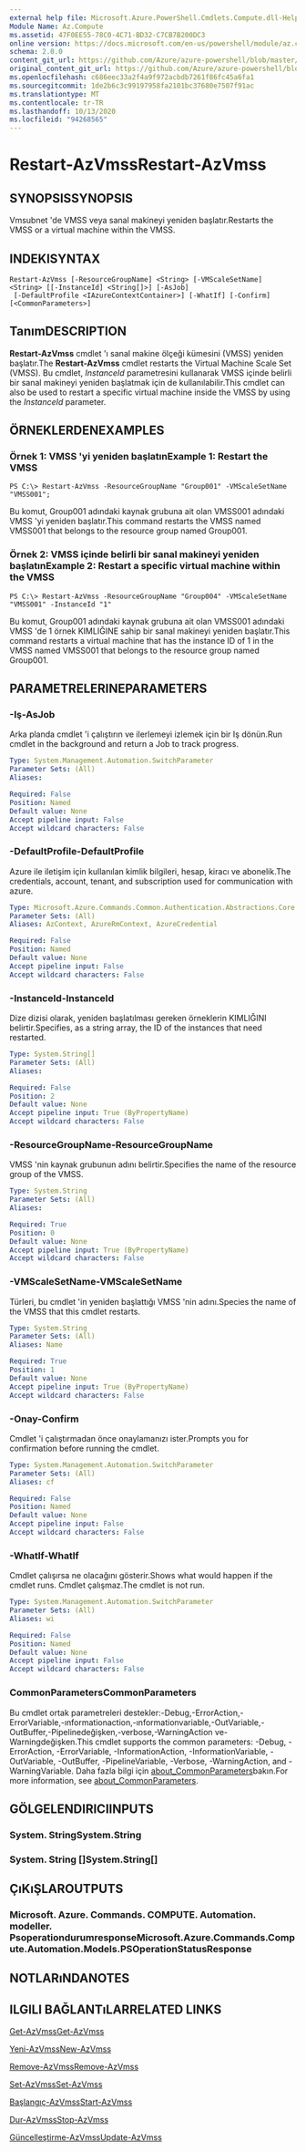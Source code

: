 ```yaml
---
external help file: Microsoft.Azure.PowerShell.Cmdlets.Compute.dll-Help.xml
Module Name: Az.Compute
ms.assetid: 47F0EE55-78C0-4C71-BD32-C7CB7B200DC3
online version: https://docs.microsoft.com/en-us/powershell/module/az.compute/restart-azvmss
schema: 2.0.0
content_git_url: https://github.com/Azure/azure-powershell/blob/master/src/Compute/Compute/help/Restart-AzVmss.md
original_content_git_url: https://github.com/Azure/azure-powershell/blob/master/src/Compute/Compute/help/Restart-AzVmss.md
ms.openlocfilehash: c686eec33a2f4a9f972acbdb7261f86fc45a6fa1
ms.sourcegitcommit: 1de2b6c3c99197958fa2101bc37680e7507f91ac
ms.translationtype: MT
ms.contentlocale: tr-TR
ms.lasthandoff: 10/13/2020
ms.locfileid: "94268565"
---
```

# <span data-ttu-id="fb23b-101">Restart-AzVmss</span><span class="sxs-lookup"><span data-stu-id="fb23b-101">Restart-AzVmss</span></span>

## <span data-ttu-id="fb23b-102">SYNOPSIS</span><span class="sxs-lookup"><span data-stu-id="fb23b-102">SYNOPSIS</span></span>
<span data-ttu-id="fb23b-103">Vmsubnet 'de VMSS veya sanal makineyi yeniden başlatır.</span><span class="sxs-lookup"><span data-stu-id="fb23b-103">Restarts the VMSS or a virtual machine within the VMSS.</span></span>

## <span data-ttu-id="fb23b-104">INDEKI</span><span class="sxs-lookup"><span data-stu-id="fb23b-104">SYNTAX</span></span>

```
Restart-AzVmss [-ResourceGroupName] <String> [-VMScaleSetName] <String> [[-InstanceId] <String[]>] [-AsJob]
 [-DefaultProfile <IAzureContextContainer>] [-WhatIf] [-Confirm] [<CommonParameters>]
```

## <span data-ttu-id="fb23b-105">Tanım</span><span class="sxs-lookup"><span data-stu-id="fb23b-105">DESCRIPTION</span></span>
<span data-ttu-id="fb23b-106">**Restart-AzVmss** cmdlet 'ı sanal makine ölçeği kümesini (VMSS) yeniden başlatır.</span><span class="sxs-lookup"><span data-stu-id="fb23b-106">The **Restart-AzVmss** cmdlet restarts the Virtual Machine Scale Set (VMSS).</span></span>
<span data-ttu-id="fb23b-107">Bu cmdlet, *InstanceId* parametresini kullanarak VMSS içinde belirli bir sanal makineyi yeniden başlatmak için de kullanılabilir.</span><span class="sxs-lookup"><span data-stu-id="fb23b-107">This cmdlet can also be used to restart a specific virtual machine inside the VMSS by using the *InstanceId* parameter.</span></span>

## <span data-ttu-id="fb23b-108">ÖRNEKLERDEN</span><span class="sxs-lookup"><span data-stu-id="fb23b-108">EXAMPLES</span></span>

### <span data-ttu-id="fb23b-109">Örnek 1: VMSS 'yi yeniden başlatın</span><span class="sxs-lookup"><span data-stu-id="fb23b-109">Example 1: Restart the VMSS</span></span>
```
PS C:\> Restart-AzVmss -ResourceGroupName "Group001" -VMScaleSetName "VMSS001";
```

<span data-ttu-id="fb23b-110">Bu komut, Group001 adındaki kaynak grubuna ait olan VMSS001 adındaki VMSS 'yi yeniden başlatır.</span><span class="sxs-lookup"><span data-stu-id="fb23b-110">This command restarts the VMSS named VMSS001 that belongs to the resource group named Group001.</span></span>

### <span data-ttu-id="fb23b-111">Örnek 2: VMSS içinde belirli bir sanal makineyi yeniden başlatın</span><span class="sxs-lookup"><span data-stu-id="fb23b-111">Example 2: Restart a specific virtual machine within the VMSS</span></span>
```
PS C:\> Restart-AzVmss -ResourceGroupName "Group004" -VMScaleSetName "VMSS001" -InstanceId "1"
```

<span data-ttu-id="fb23b-112">Bu komut, Group001 adındaki kaynak grubuna ait olan VMSS001 adındaki VMSS 'de 1 örnek KIMLIĞINE sahip bir sanal makineyi yeniden başlatır.</span><span class="sxs-lookup"><span data-stu-id="fb23b-112">This command restarts a virtual machine that has the instance ID of 1 in the VMSS named VMSS001 that belongs to the resource group named Group001.</span></span>

## <span data-ttu-id="fb23b-113">PARAMETRELERINE</span><span class="sxs-lookup"><span data-stu-id="fb23b-113">PARAMETERS</span></span>

### <span data-ttu-id="fb23b-114">-Iş</span><span class="sxs-lookup"><span data-stu-id="fb23b-114">-AsJob</span></span>
<span data-ttu-id="fb23b-115">Arka planda cmdlet 'i çalıştırın ve ilerlemeyi izlemek için bir Iş dönün.</span><span class="sxs-lookup"><span data-stu-id="fb23b-115">Run cmdlet in the background and return a Job to track progress.</span></span>

```yaml
Type: System.Management.Automation.SwitchParameter
Parameter Sets: (All)
Aliases:

Required: False
Position: Named
Default value: None
Accept pipeline input: False
Accept wildcard characters: False
```

### <span data-ttu-id="fb23b-116">-DefaultProfile</span><span class="sxs-lookup"><span data-stu-id="fb23b-116">-DefaultProfile</span></span>
<span data-ttu-id="fb23b-117">Azure ile iletişim için kullanılan kimlik bilgileri, hesap, kiracı ve abonelik.</span><span class="sxs-lookup"><span data-stu-id="fb23b-117">The credentials, account, tenant, and subscription used for communication with azure.</span></span>

```yaml
Type: Microsoft.Azure.Commands.Common.Authentication.Abstractions.Core.IAzureContextContainer
Parameter Sets: (All)
Aliases: AzContext, AzureRmContext, AzureCredential

Required: False
Position: Named
Default value: None
Accept pipeline input: False
Accept wildcard characters: False
```

### <span data-ttu-id="fb23b-118">-InstanceId</span><span class="sxs-lookup"><span data-stu-id="fb23b-118">-InstanceId</span></span>
<span data-ttu-id="fb23b-119">Dize dizisi olarak, yeniden başlatılması gereken örneklerin KIMLIĞINI belirtir.</span><span class="sxs-lookup"><span data-stu-id="fb23b-119">Specifies, as a string array, the ID of the instances that need restarted.</span></span>

```yaml
Type: System.String[]
Parameter Sets: (All)
Aliases:

Required: False
Position: 2
Default value: None
Accept pipeline input: True (ByPropertyName)
Accept wildcard characters: False
```

### <span data-ttu-id="fb23b-120">-ResourceGroupName</span><span class="sxs-lookup"><span data-stu-id="fb23b-120">-ResourceGroupName</span></span>
<span data-ttu-id="fb23b-121">VMSS 'nin kaynak grubunun adını belirtir.</span><span class="sxs-lookup"><span data-stu-id="fb23b-121">Specifies the name of the resource group of the VMSS.</span></span>

```yaml
Type: System.String
Parameter Sets: (All)
Aliases:

Required: True
Position: 0
Default value: None
Accept pipeline input: True (ByPropertyName)
Accept wildcard characters: False
```

### <span data-ttu-id="fb23b-122">-VMScaleSetName</span><span class="sxs-lookup"><span data-stu-id="fb23b-122">-VMScaleSetName</span></span>
<span data-ttu-id="fb23b-123">Türleri, bu cmdlet 'in yeniden başlattığı VMSS 'nin adını.</span><span class="sxs-lookup"><span data-stu-id="fb23b-123">Species the name of the VMSS that this cmdlet restarts.</span></span>

```yaml
Type: System.String
Parameter Sets: (All)
Aliases: Name

Required: True
Position: 1
Default value: None
Accept pipeline input: True (ByPropertyName)
Accept wildcard characters: False
```

### <span data-ttu-id="fb23b-124">-Onay</span><span class="sxs-lookup"><span data-stu-id="fb23b-124">-Confirm</span></span>
<span data-ttu-id="fb23b-125">Cmdlet 'i çalıştırmadan önce onaylamanızı ister.</span><span class="sxs-lookup"><span data-stu-id="fb23b-125">Prompts you for confirmation before running the cmdlet.</span></span>

```yaml
Type: System.Management.Automation.SwitchParameter
Parameter Sets: (All)
Aliases: cf

Required: False
Position: Named
Default value: None
Accept pipeline input: False
Accept wildcard characters: False
```

### <span data-ttu-id="fb23b-126">-WhatIf</span><span class="sxs-lookup"><span data-stu-id="fb23b-126">-WhatIf</span></span>
<span data-ttu-id="fb23b-127">Cmdlet çalışırsa ne olacağını gösterir.</span><span class="sxs-lookup"><span data-stu-id="fb23b-127">Shows what would happen if the cmdlet runs.</span></span> <span data-ttu-id="fb23b-128">Cmdlet çalışmaz.</span><span class="sxs-lookup"><span data-stu-id="fb23b-128">The cmdlet is not run.</span></span>

```yaml
Type: System.Management.Automation.SwitchParameter
Parameter Sets: (All)
Aliases: wi

Required: False
Position: Named
Default value: None
Accept pipeline input: False
Accept wildcard characters: False
```

### <span data-ttu-id="fb23b-129">CommonParameters</span><span class="sxs-lookup"><span data-stu-id="fb23b-129">CommonParameters</span></span>
<span data-ttu-id="fb23b-130">Bu cmdlet ortak parametreleri destekler:-Debug,-ErrorAction,-ErrorVariable,-ınformationaction,-ınformationvariable,-OutVariable,-OutBuffer,-Pipelinedeğişken,-verbose,-WarningAction ve-Warningdeğişken.</span><span class="sxs-lookup"><span data-stu-id="fb23b-130">This cmdlet supports the common parameters: -Debug, -ErrorAction, -ErrorVariable, -InformationAction, -InformationVariable, -OutVariable, -OutBuffer, -PipelineVariable, -Verbose, -WarningAction, and -WarningVariable.</span></span> <span data-ttu-id="fb23b-131">Daha fazla bilgi için [about_CommonParameters](http://go.microsoft.com/fwlink/?LinkID=113216)bakın.</span><span class="sxs-lookup"><span data-stu-id="fb23b-131">For more information, see [about_CommonParameters](http://go.microsoft.com/fwlink/?LinkID=113216).</span></span>

## <span data-ttu-id="fb23b-132">GÖLGELENDIRICI</span><span class="sxs-lookup"><span data-stu-id="fb23b-132">INPUTS</span></span>

### <span data-ttu-id="fb23b-133">System. String</span><span class="sxs-lookup"><span data-stu-id="fb23b-133">System.String</span></span>

### <span data-ttu-id="fb23b-134">System. String []</span><span class="sxs-lookup"><span data-stu-id="fb23b-134">System.String[]</span></span>

## <span data-ttu-id="fb23b-135">ÇıKıŞLAR</span><span class="sxs-lookup"><span data-stu-id="fb23b-135">OUTPUTS</span></span>

### <span data-ttu-id="fb23b-136">Microsoft. Azure. Commands. COMPUTE. Automation. modeller. Psoperationdurumresponse</span><span class="sxs-lookup"><span data-stu-id="fb23b-136">Microsoft.Azure.Commands.Compute.Automation.Models.PSOperationStatusResponse</span></span>

## <span data-ttu-id="fb23b-137">NOTLARıNDA</span><span class="sxs-lookup"><span data-stu-id="fb23b-137">NOTES</span></span>

## <span data-ttu-id="fb23b-138">ILGILI BAĞLANTıLAR</span><span class="sxs-lookup"><span data-stu-id="fb23b-138">RELATED LINKS</span></span>

[<span data-ttu-id="fb23b-139">Get-AzVmss</span><span class="sxs-lookup"><span data-stu-id="fb23b-139">Get-AzVmss</span></span>](./Get-AzVmss.md)

[<span data-ttu-id="fb23b-140">Yeni-AzVmss</span><span class="sxs-lookup"><span data-stu-id="fb23b-140">New-AzVmss</span></span>](./New-AzVmss.md)

[<span data-ttu-id="fb23b-141">Remove-AzVmss</span><span class="sxs-lookup"><span data-stu-id="fb23b-141">Remove-AzVmss</span></span>](./Remove-AzVmss.md)

[<span data-ttu-id="fb23b-142">Set-AzVmss</span><span class="sxs-lookup"><span data-stu-id="fb23b-142">Set-AzVmss</span></span>](./Set-AzVmss.md)

[<span data-ttu-id="fb23b-143">Başlangıç-AzVmss</span><span class="sxs-lookup"><span data-stu-id="fb23b-143">Start-AzVmss</span></span>](./Start-AzVmss.md)

[<span data-ttu-id="fb23b-144">Dur-AzVmss</span><span class="sxs-lookup"><span data-stu-id="fb23b-144">Stop-AzVmss</span></span>](./Stop-AzVmss.md)

[<span data-ttu-id="fb23b-145">Güncelleştirme-AzVmss</span><span class="sxs-lookup"><span data-stu-id="fb23b-145">Update-AzVmss</span></span>](./Update-AzVmss.md)


